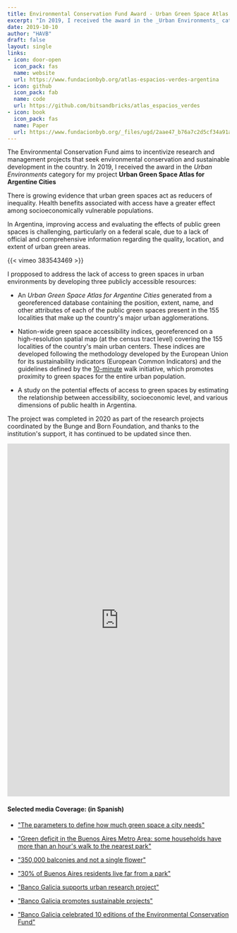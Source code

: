 ```yaml
---
title: Environmental Conservation Fund Award - Urban Green Space Atlas
excerpt: "In 2019, I received the award in the _Urban Environments_ category for my project _Urban Green Space Atlas for Argentine Cities_."
date: 2019-10-10
author: "HAVB"
draft: false
layout: single
links:
- icon: door-open
  icon_pack: fas
  name: website
  url: https://www.fundacionbyb.org/atlas-espacios-verdes-argentina
- icon: github
  icon_pack: fab
  name: code
  url: https://github.com/bitsandbricks/atlas_espacios_verdes
- icon: book
  icon_pack: fas
  name: Paper
  url: https://www.fundacionbyb.org/_files/ugd/2aae47_b76a7c2d5cf34a91a1342bc69bb09e95.pdf?index=true
---
```


The Environmental Conservation Fund aims to incentivize research and management projects that seek environmental conservation and sustainable development in the country. In 2019, I received the award in the _Urban Environments_ category for my project **Urban Green Space Atlas for Argentine Cities**

There is growing evidence that urban green spaces act as reducers of inequality. Health benefits associated with access have a greater effect among socioeconomically vulnerable populations.

In Argentina, improving access and evaluating the effects of public green spaces is challenging, particularly on a federal scale, due to a lack of official and comprehensive information regarding the quality, location, and extent of urban green areas.

{{< vimeo 383543469 >}}

I propposed to address the lack of access to green spaces in urban environments by developing three publicly accessible resources:

* An _Urban Green Space Atlas for Argentine Cities_ generated from a georeferenced database containing the position, extent, name, and other attributes of each of the public green spaces present in the 155 localities that make up the country's major urban agglomerations.

* Nation-wide green space accessibility indices, georeferenced on a high-resolution spatial map (at the census tract level) covering the 155 localities of the country's main urban centers. These indices are developed following the methodology developed by the European Union for its sustainability indicators (European Common Indicators) and the guidelines defined by the [10-minute](https://10minutewalk.org/) walk initiative, which promotes proximity to green spaces for the entire urban population.

* A study on the potential effects of access to green spaces by estimating the relationship between accessibility, socioeconomic level, and various dimensions of public health in Argentina.


The project was completed in 2020 as part of the research projects coordinated by the Bunge and Born Foundation, and thanks to the institution's support, it has continued to be updated since then.


<iframe height="800" width="100%" frameborder="no" src="https://acceso.shinyapps.io/espacios_verdes/"> </iframe>


#### Selected media Coverage: (in Spanish)

* ["The parameters to define how much green space a city needs"](https://www.lanacion.com.ar/revista-brando/los-parametros-para-definir-cuantos-espacios-verdes-necesita-una-ciudad-nid03122021/)

* ["Green deficit in the Buenos Aires Metro Area: some households have more than an hour's walk to the nearest park"](https://www.eldiarioar.com/sociedad/deficit-verde-amba-hogares-hora-caminata-plaza-cercana_1_8213053.html)

* ["350,000 balconies and not a single flower"](https://anccom.sociales.uba.ar/tag/espacios-verdes/)

* ["30% of Buenos Aires residents live far from a park"](https://www.nueva-ciudad.com.ar/notas/202006/43936-el-30-de-los-portenos-vive-lejos-de-una-plaza.html)

* ["Banco Galicia supports urban research project"](http://calidadempresaria.net/2019/10/17/banco-galicia-acompana-proyecto-de-investigacion-urbanistica/)

* ["Banco Galicia promotes sustainable projects"](https://www.eleconomista.com.ar/2019-10-banco-galicia-promueve-proyectos-sustentables/)

* ["Banco Galicia celebrated 10 editions of the Environmental Conservation Fund"](https://www.economis.com.ar/banco-galicia-celebro-las-10-ediciones-del-fondo-para-la-conservacion-ambiental/)
